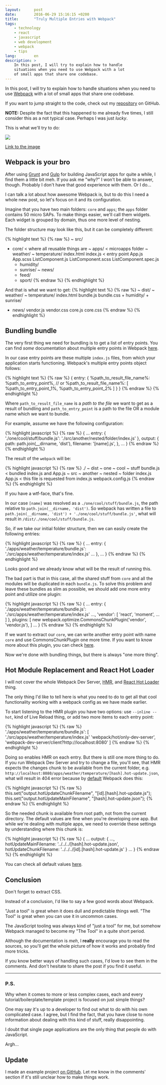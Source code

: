 ```yaml
---
layout:      post
date:        2016-06-29 15:16:15 +0200
title:       "Truly Multiple Entries with Webpack"
tags:
    - technology
    - react
    - javascript
    - web development
    - webpack
    - tips
lang:        en
description: >
    In this post, I will try to explain how to handle
    situations when you need to use Webpack with a lot
    of small apps that share one codebase.
---
```

In this post, I will try to explain how to handle situations when you need to use [Webpack](https://webpack.js.org/) with a lot of small apps that share one codebase.

If you want to jump straight to the code, check out my [repository](https://github.com/kuzzmi/webpack-multiple-entries) on GitHub.

**NOTE:** Despite the fact that this happened to me already five times, I still consider this as a not typical case. Perhaps I was just _lucky_.

This is what we'll try to do:

![](/uploads/b54e37034d7de6913a4830a9b3e75fc1)

[Link to the image](/uploads/b54e37034d7de6913a4830a9b3e75fc1)

## Webpack is your bro

After using [Grunt](http://gruntjs.com/) and [Gulp](http://gulpjs.com/) for building JavaScript apps for quite a while, I find them a little bit meh. If you ask me "why?" I won't be able to answer, though. Probably I don't have that good experience with them. Or I do...

I can talk a lot about how awesome Webpack is, but to do this I need a whole new post, so let's focus on it and its configuration.

Imagine that you have two main folders: `core` and `apps`; the `apps` folder contains 50 micro SAPs. To make things easier, we'll call them widgets. Each widget is grouped by domain, thus one more level of nesting.

The folder structure may look like this, but it can be completely different:

{% highlight text %}
{% raw %}
~ src/
  + core/                          < where all reusable things are
  ~ apps/                          < microapps folder
    ~ weather/
      ~ temperature/
          index.html
          index.js                 < entry point
          App.js
          App.scss
          ListComponent.js
          ListComponent.scss
          ListComponent.spec.js
      + humidity/
      + sunrise/
    ~ news/
      + feed/
      + sport/
{% endraw %}
{% endhighlight %}

And that is what we want to get:
{% highlight text %}
{% raw %}
~ dist/
  ~ weather/
    ~ temperature/
        index.html
        bundle.js
        bundle.css
    + humidity/
    + sunrise/
  + news/
    vendor.js
    vendor.css
    core.js
    core.css
{% endraw %}
{% endhighlight %}

## Bundling bundle

The very first thing we need for bundling is to get a list of entry points. You can find _some_ documentation about multiple entry points in Webpack [here](https://webpack.github.io/docs/multiple-entry-points.html).

In our case entry points are these multiple `index.js` files, from which your application starts functioning. Webpack's multiple entry points object follows:

{% highlight text %}
{% raw %}
{
 entry: {
     %path_to_result_file_name%: %path_to_entry_point%,
        // or
     %path_to_result_file_name%: [ %path_to_entry_point_1%, %path_to_entry_point_2% ]
    }
}
{% endraw %}
{% endhighlight %}

Where `path_to_result_file_name` is a _path to the file_ we want to get as a result of bundling and `path_to_entry_point` is a path to the file OR a module name which we want to bundle.

For example, assume we have the following configuration:

{% highlight javascript %}
{% raw %}
{
 ...
    entry: {
     './one/cool/stuff/bundle.js': './src/another/nested/folder/index.js'
    },
    output: {
        path: path.join(__dirname, 'dist'),
        filename: '[name].js',
    },
    ...
}
{% endraw %}
{% endhighlight %}

The result of the `webpack` will be:

{% highlight javascript %}
{% raw %}
./
~ dist
  ~ one
    ~ cool
      ~ stuff
          bundle.js          < bundled index.js and App.js
~ src
  ~ another
    ~ nested
      ~ folder
          index.js
          App.js             < this file is requested from index.js
webpack.config.js
{% endraw %}
{% endhighlight %}

If you have a wtf-face, that's fine.

In our case `[name]` was resolved as a `./one/cool/stuff/bundle.js`, the path relative to `path.join(__dirname, 'dist')`. So webpack has written a file to `path.join(__dirname, 'dist') + './one/cool/stuff/bundle.js'`, what will result in `/dist/./one/cool/stuff/bundle.js`.

So, if we take our initial folder structure, then we can easily create the following entries:

{% highlight javascript %}
{% raw %}
{
 ...
 entry: {
     './apps/weather/temperature/bundle.js': './src/apps/weather/temperature/index.js'
        ...
    },
    ...
}
{% endraw %}
{% endhighlight %}

Looks good and we already know what will be the result of running this.

The bad part is that in this case, all the shared stuff from `core` and all the modules will be duplicated in each `bundle.js`. To solve this problem and leave these bundles as slim as possible, we should add one more entry point and utilize one plugin:

{% highlight javascript %}
{% raw %}
{
 ...
 entry: {
     './apps/weather/temperature/bundle.js': './src/apps/weather/temperature/index.js'
        ...,
        'vendor': [ 'react', 'moment', ... ]
    },
    plugins: [
        new webpack.optimize.CommonsChunkPlugin('vendor', 'vendor.js'),
    ]
    ...
}
{% endraw %}
{% endhighlight %}

If we want to extract our `core`, we can write another entry point with name `core` and use CommonsChunkPlugin one more time. If you want to know more about this plugin, you can check [here](https://webpack.github.io/docs/list-of-plugins.html#commonschunkplugin).

Now we're done with bundling things, but there is always "one more thing".

## Hot Module Replacement and React Hot Loader

I will not cover the whole Webpack Dev Server, [HMR](https://webpack.github.io/docs/hot-module-replacement.html), and [React Hot Loader](https://gaearon.github.io/react-hot-loader/) thing.

The only thing I'd like to tell here is what you need to do to get all that cool functionality working with a webpack config as we have made earlier.

To start listening to the HMR plugin you have two options: use `--inline --hot`, kind of Live Reload thing, or add two more items to each entry point:

{% highlight javascript %}
{% raw %}
 './apps/weather/temperature/bundle.js': [
  './src/apps/weather/temperature/index.js'
       'webpack/hot/only-dev-server',
       'webpack-dev-server/client?http://localhost:8080'
   ]
{% endraw %}
{% endhighlight %}

Doing so enables HMR on each entry. But there is still one more thing to do. If you run Webpack Dev Server and try to change a file, you'll see, that HMR expects the changes chunk to be available from the current folder, e.g. `http://localhost:8080/apps/weather/temperature/[hash].hot-update.json`, what will result in 404 error because by [default](https://github.com/webpack/webpack/blob/6b0c20a53ad7b04d4282a8a5c334ea0982fd364c/lib/WebpackOptionsDefaulter.js#L55) Webpack does this:

{% highlight javascript %}
{% raw %}
 this.set("output.hotUpdateChunkFilename", "[id].[hash].hot-update.js");
 this.set("output.hotUpdateMainFilename", "[hash].hot-update.json");
{% endraw %}
{% endhighlight %}

So the needed chunk is available from root path, not from the current directory. The default values are fine when you're developing one app. But while we're dealing with multiple apps, we need to override these settings by understanding where this chunk is:

{% highlight javascript %}
{% raw %}
{
 ...
    output: {
     ...,
        hotUpdateMainFilename: '../../../[hash].hot-update.json',
        hotUpdateChunkFilename: '../../../[id].[hash].hot-update.js'
    }
    ...
}
{% endraw %}
{% endhighlight %}

You can check all default values [here](https://github.com/webpack/webpack/blob/6b0c20a53ad7b04d4282a8a5c334ea0982fd364c/lib/WebpackOptionsDefaulter.js).

## Conclusion

Don't forget to extract CSS.

Instead of a conclusion, I'd like to say a few good words about Webpack.

"Just a tool" is great when it does dull and predictable things well. "The Tool" is great when you can use it in uncommon cases.

The JavaScript tooling was always kind of "just a tool" for me, but somehow Webpack managed to become my "The Tool" in a quite short period.

Although the documentation is _meh_, I __really__ encourage you to read the sources, so you'll get the whole picture of how it works and probably find more tricks.

If you know better ways of handling such cases, I'd love to see them in the comments. And don't hesitate to share the post if you find it useful.

----------

### P.S.

Why when it comes to more or less complex cases, each and every tutorial/boilerplate/template project is focused on just simple things?

One may say it's up to a developer to find out what to do with his own complicated case. I agree, but I find the fact, that you have close to none information about dealing with this kind of stuff, really disappointing.

I doubt that single page applications are the only thing that people do with JavaScript.

Argh...

## Update

I made an example project [on GitHub](https://github.com/kuzzmi/webpack-multiple-entries). Let me know in the comments' section if it's still unclear how to make things work.
